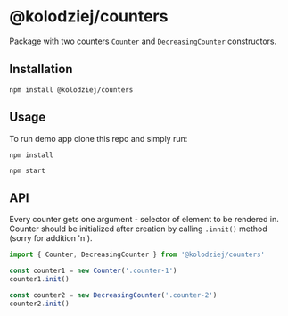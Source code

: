 # @kolodziej/counters

Package with two counters `Counter` and `DecreasingCounter` constructors.

## Installation

```
npm install @kolodziej/counters
```

## Usage

To run demo app clone this repo and simply run:

```
npm install
```

```
npm start
```

## API

Every counter gets one argument - selector of element to be rendered in.
Counter should be initialized after creation by calling `.innit()` method (sorry for addition 'n').

```javascript
import { Counter, DecreasingCounter } from '@kolodziej/counters'

const counter1 = new Counter('.counter-1')
counter1.init()

const counter2 = new DecreasingCounter('.counter-2')
counter2.init()
```